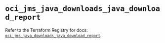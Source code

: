# `oci_jms_java_downloads_java_download_report`

Refer to the Terraform Registry for docs: [`oci_jms_java_downloads_java_download_report`](https://registry.terraform.io/providers/oracle/oci/6.18.0/docs/resources/jms_java_downloads_java_download_report).

